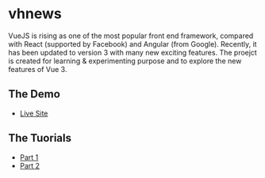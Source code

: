 # vhnews

VueJS is rising as one of the most popular front end framework, compared with React (supported by Facebook) and Angular (from Google). Recently, it has been updated to version 3 with many new exciting features. The proejct is created for learning & experimenting purpose and to explore the new features of Vue 3.

## The Demo

- [Live Site](https://hnews.techika.com/)

## The Tuorials

- [Part 1](https://techika.com/2021/01/09/build-hackernews-reader-vuejs-tailwind-p1/)
- [Part 2](https://techika.com/2021/01/16/build-hackernews-reader-vuejs-tailwind-p2/)
